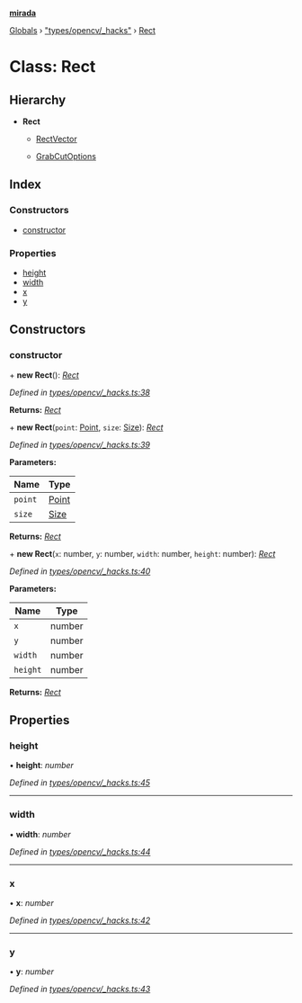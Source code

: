 **[mirada](../README.md)**

[Globals](../README.md) › ["types/opencv/_hacks"](../modules/_types_opencv__hacks_.md) › [Rect](_types_opencv__hacks_.rect.md)

# Class: Rect

## Hierarchy

* **Rect**

  * [RectVector](_types_opencv__hacks_.rectvector.md)

  * [GrabCutOptions](../interfaces/_tool_grabcut_.grabcutoptions.md)

## Index

### Constructors

* [constructor](_types_opencv__hacks_.rect.md#constructor)

### Properties

* [height](_types_opencv__hacks_.rect.md#height)
* [width](_types_opencv__hacks_.rect.md#width)
* [x](_types_opencv__hacks_.rect.md#x)
* [y](_types_opencv__hacks_.rect.md#y)

## Constructors

###  constructor

\+ **new Rect**(): *[Rect](_types_opencv__hacks_.rect.md)*

*Defined in [types/opencv/_hacks.ts:38](https://github.com/cancerberoSgx/mirada/blob/170e57c/mirada/src/types/opencv/_hacks.ts#L38)*

**Returns:** *[Rect](_types_opencv__hacks_.rect.md)*

\+ **new Rect**(`point`: [Point](_types_opencv__hacks_.point.md), `size`: [Size](_types_opencv__hacks_.size.md)): *[Rect](_types_opencv__hacks_.rect.md)*

*Defined in [types/opencv/_hacks.ts:39](https://github.com/cancerberoSgx/mirada/blob/170e57c/mirada/src/types/opencv/_hacks.ts#L39)*

**Parameters:**

Name | Type |
------ | ------ |
`point` | [Point](_types_opencv__hacks_.point.md) |
`size` | [Size](_types_opencv__hacks_.size.md) |

**Returns:** *[Rect](_types_opencv__hacks_.rect.md)*

\+ **new Rect**(`x`: number, `y`: number, `width`: number, `height`: number): *[Rect](_types_opencv__hacks_.rect.md)*

*Defined in [types/opencv/_hacks.ts:40](https://github.com/cancerberoSgx/mirada/blob/170e57c/mirada/src/types/opencv/_hacks.ts#L40)*

**Parameters:**

Name | Type |
------ | ------ |
`x` | number |
`y` | number |
`width` | number |
`height` | number |

**Returns:** *[Rect](_types_opencv__hacks_.rect.md)*

## Properties

###  height

• **height**: *number*

*Defined in [types/opencv/_hacks.ts:45](https://github.com/cancerberoSgx/mirada/blob/170e57c/mirada/src/types/opencv/_hacks.ts#L45)*

___

###  width

• **width**: *number*

*Defined in [types/opencv/_hacks.ts:44](https://github.com/cancerberoSgx/mirada/blob/170e57c/mirada/src/types/opencv/_hacks.ts#L44)*

___

###  x

• **x**: *number*

*Defined in [types/opencv/_hacks.ts:42](https://github.com/cancerberoSgx/mirada/blob/170e57c/mirada/src/types/opencv/_hacks.ts#L42)*

___

###  y

• **y**: *number*

*Defined in [types/opencv/_hacks.ts:43](https://github.com/cancerberoSgx/mirada/blob/170e57c/mirada/src/types/opencv/_hacks.ts#L43)*